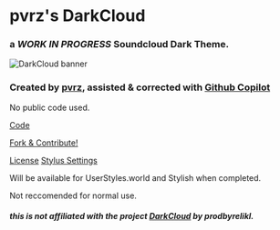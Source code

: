 # pvrz's DarkCloud
### a _WORK IN PROGRESS_ Soundcloud Dark Theme.
![DarkCloud banner](https://i.imgur.com/71RBhXy.png)

### Created by [pvrz](https://github.com/pvrzz), assisted & corrected with [Github Copilot](https://github.com/features/copilot)
No public code used.

[Code](https://github.com/pvrzz/darkCloud/blob/main/darkCloud.css)

[Fork & Contribute!](https://github.com/pvrzz/darkCloud/fork)

[License](https://github.com/pvrzz/darkCloud/blob/main/LICENSE)
[Stylus Settings](https://github.com/pvrzz/darkCloud/blob/main/settings.txt)

Will be available for UserStyles.world and Stylish when completed.

Not reccomended for normal use.

##### this is not affiliated with the project [DarkCloud](https://userstyles.world/style/5944/darkcloud) by prodbyrelikl.
